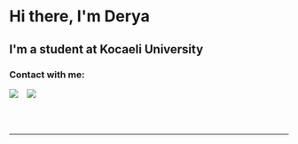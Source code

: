 # Hi there, I'm Derya

## I'm a student at Kocaeli University


### Contact with me:
[<img src="https://img.icons8.com/color/48/000000/instagram-new--v1.png"/>][Medium]
&nbsp;&nbsp;
[<img src="https://img.icons8.com/fluency/48/000000/linkedin.png"/>][linkedin]

<br />
<br />

---
 

</details>

[linkedin]: https://www.linkedin.com/in/derya-gelmez/
[Medium]: https://medium.com/@deryagelmez

